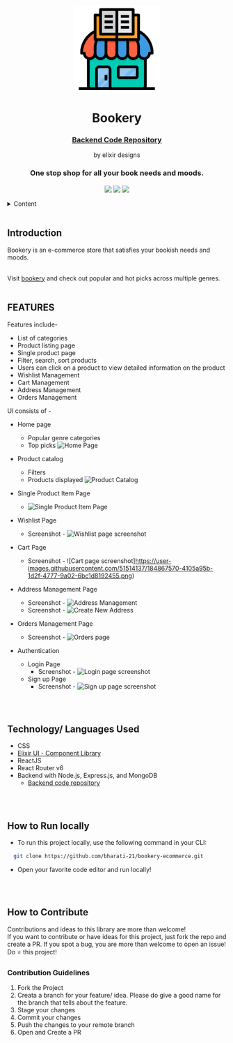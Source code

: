 <h1 align="center">
  <br />
  <a href="https://bookery.netlify.app/">
      <img src="https://github.com/bharati-21/bookery-ecommerce/blob/b3d7b79cae9feb3ac8bef5a61ebe66e0f1e5886e/src/assets/images/bookery-icon.png" alt="Elixir UI" width="200"></a>
  <br />
  <br />
  Bookery 
</h1>
<h3 align="center">
  <a href="https://github.com/bharati-21/bookery-server">Backend Code Repository</a>
</h3>
<p align="center">by elixir designs</p>
<h3 align="center">
    One stop shop for all your book needs and moods.
</h3>

<div align="center">
<img src="https://img.shields.io/badge/version-v1-green" align="center"/>
<img src="https://img.shields.io/badge/label-open--source-blue" align="center"/>
    <a href="https://app.netlify.com/sites/bookery/deploys" align="center">
        <img src="https://api.netlify.com/api/v1/badges/8b083945-912e-4f2d-90fd-9f8bcf06aeee/deploy-status" align="center"/>
    </a>
</div>
<br />

<!-- TABLE OF CONTENTS -->
<details>
    <summary>Content</summary>
    <ol>
        <li><a href="#introduction">Introduction</a></li>
        <li><a href="#features">Features</a></li>
        <li><a href="#technology-languages-used">Technology/ Languages Used</a></li>
        <li><a href="#how-to-run-locally">How to Run Locally</a></li>
        <li><a href="#how-to-contribute">How to Contribute</a></li>
        <li><a href="#social-links">Social Links</a></li>
    </ol>
</details>

<br />

<!-- Project Introduction -->
## **Introduction**
<p>
    Bookery is an e-commerce store that satisfies your bookish needs and moods. 
</p>
<br />
Visit <a href="https://bookery.netlify.app/">bookery</a> and check out popular and hot picks across multiple genres.
<br />
<br />
<!-- FEATURES -->

## **FEATURES**

Features include-
- List of categories
- Product listing page
- Single product page
- Filter, search, sort products
- Users can click on a product to view detailed information on the product
- Wishlist Management
- Cart Management
- Address Management
- Orders Management

UI consists of -
- Home page
  - Popular genre categories
  - Top picks
    ![Home Page](https://user-images.githubusercontent.com/51514137/174832581-bd6b215d-80e2-46f4-b6f6-d615080becc2.png)
   
- Product catalog
  - Filters
  - Products displayed
    ![Product Catalog](https://user-images.githubusercontent.com/51514137/174850050-9ab98166-d805-4af9-8483-1f9089c99a67.png)
  
- Single Product Item Page
    - ![Single Product Item Page](https://user-images.githubusercontent.com/51514137/174850231-45cd1fb9-56a1-46b5-a6a9-e2c6a2cd28ea.png)
   
- Wishlist Page
    - Screenshot - ![Wishlist page screenshot](https://user-images.githubusercontent.com/51514137/184867441-cac31bd9-4164-4c4e-aba8-90a14ceeeac5.png)
    
- Cart Page
    - Screenshot -  ![Cart page screenshot]https://user-images.githubusercontent.com/51514137/184867570-4105a95b-1d2f-4777-9a02-6bc1d8192455.png)

- Address Management Page
    -  Screenshot -  ![Address Management](https://user-images.githubusercontent.com/51514137/184894743-cca2e894-6980-47e8-b1c7-2c57f0272681.png)
    -  Screenshot -  ![Create New Address](https://user-images.githubusercontent.com/51514137/184894974-03cddb71-73ad-4916-8030-52cd080eeaa6.png)

- Orders Management Page
    -  Screenshot -  ![Orders page](https://user-images.githubusercontent.com/51514137/184897993-f433d227-e844-4f52-a36c-e45268d76348.png)
   
- Authentication
  - Login Page
    - Screenshot - ![Login page screenshot](https://user-images.githubusercontent.com/51514137/184892526-d7a7f30d-de39-4ec0-b46c-1053f8f4c51e.png)
  - Sign up Page
    - Screenshot - ![Sign up page screenshot](https://user-images.githubusercontent.com/51514137/184892633-08575713-8e16-451b-b999-55b22842a469.png)

<br />
<br />
<!-- BUILT WITH -->

## **Technology/ Languages Used**

- CSS
- <a href="https://elixir-ui.netlify.app/">Elixir UI - Component Library</a>
- ReactJS
- React Router v6
- Backend with Node.js, Express.js, and MongoDB
  - [Backend code repository](https://github.com/bharati-21/bookery-server)

<br />
<br />
<!-- HOW TO RUN LOCALLY -->

## **How to Run locally**
- To run this project locally, use the following command in your CLI:

```bash
  git clone https://github.com/bharati-21/bookery-ecommerce.git
```
- Open your favorite code editor and run locally!

<br />
<br />
<!-- CONTRIBUTING -->

## **How to Contribute**

Contributions and ideas to this library are more than welcome! <br />
If you want to contribute or have ideas for this project, just fork the repo and create a PR. If you spot a bug, you are more than welcome to open an issue! Do ⭐ this project! 

### Contribution Guidelines
1. Fork the Project
2. Creata a branch for your feature/ idea. Please do give a good name for the branch that tells about the feature.
3. Stage your changes
4. Commit your changes
5. Push the changes to your remote branch
6. Open and Create a PR

<br />
<br />
<!-- SOCIAL LINKS -->

<!-- ## **Social Links**
Let's connect and talk about development, music, books and much more 🌠! 
> [GitHub Profile](https://github.com/bharati-21) &nbsp;&middot;&nbsp; 
> [LinkedIn Profile](https://www.linkedin.com/in/bharati-subramanian-29734b152/) &nbsp;&middot;&nbsp;
> [Twitter Profile](https://twitter.com/_bhaaratii) &nbsp;&middot;&nbsp;
> [Dev.to Blogs](https://dev.to/bharati21) &nbsp;&middot;&nbsp;

<br />

Check out my developer portfolio 🌐-
> [Bharati Subramanian](https://bharati-21.github.io/) 

<hr />
<p align="center">Copyright &copy; 2022 
  <br />
  <!-- <a href="https://bharati-21.github.io/">👩‍💻 Bharati Subramanian</a> -->


